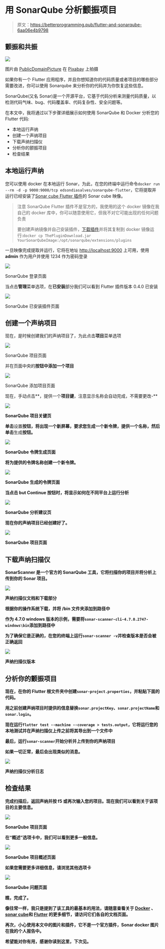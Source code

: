 # 用 SonarQube 分析颤振项目

> 原文：<https://betterprogramming.pub/flutter-and-sonarqube-6aa06e4b9798>

## 颤振和共振

![](img/28a206986ad5a9cc804db1d2d5084671.png)

图片由 [PublicDomainPicture](https://pixabay.com/pt/users/publicdomainpictures-14/) 在 [Pixabay](https://pixabay.com/) 上拍摄

如果你有一个 Flutter 应用程序，并且你想知道你的代码质量或者项目的哪些部分需要改进，你可以使用 Sonarqube 来分析你的代码并为你恢复这些信息。

SonarQube(又名 Sonar)是一个开源平台，它基于代码分析来测量代码质量，以检测代码气味、bug、代码覆盖率、代码复杂性、安全问题等。

在本文中，我将通过以下步骤详细展示如何使用 SonarQube 和 Docker 分析您的 Flutter 代码:

*   本地运行声纳
*   创建一个声纳项目
*   下载声纳扫描仪
*   分析你的颤振项目
*   检查结果

## 本地运行声纳

您可以使用 docker 在本地运行 Sonar，为此，在您的终端中运行命令`docker run --rm -d -p 9000:9000/tcp edsondiasalves/sonarqube-flutter`，它将提取并运行已经安装了[Sonar cube Flutter 插件](https://github.com/insideapp-oss/sonar-flutter)的 Sonar cube 映像。

> 注意 SonarQube Flutter 插件不是官方的，我使用的这个 docker 镜像在我自己的 docker 库中，你可以随意使用它，但我不对它可能出现的任何问题负责
> 
> 要创建声纳镜像并自己安装插件，[下载插件](https://github.com/insideapp-oss/sonar-flutter/releases)并将其复制到 docker 镜像运行:`docker cp ThePluginDownload.jar YourSonarQubeImage:/opt/sonarqube/extensions/plugins`

一旦映像完成提取并运行，它将在地址 [http://localhost:9000](http://localhost:9000) 上可用，使用 **admin** 作为用户并使用 1234 作为密码登录

![](img/095e83db410bf86cb31e37a27d919629.png)

SonarQube 登录页面

当点击**管理**菜单选项，在**已安装**部分我们可以看到 Flutter 插件版本 0.4.0 已安装

![](img/b21ec4e6116d89bea1edc20dc8dc74ac.png)

SonarQube 已安装插件页面

## 创建一个声纳项目

现在，是时候创建我们的声纳项目了，为此点击**项目**菜单选项

![](img/94b90be913f3aee050d1a10b42822efc.png)

SonarQube 项目页面

并在页面中央的**按钮中添加一个项目**

![](img/12a5f29e0783719bdf6d12f6ea63a657.png)

SonarQube 添加项目页面

现在，手动点击**，提供一个**项目键**，注意显示名称会自动完成，不需要更改-**

**![](img/8332f63b11cf0d09b3efe7fdafa09fa5.png)**

**SonarQube 项目关键页**

**单击**设置**按钮，将出现一个新屏幕，要求您生成一个新令牌，提供一个名称，然后单击**生成**按钮。**

**![](img/e40791ea72cf11de64f95be26c3795c8.png)**

**SonarQube 令牌生成页面**

**将为提供的令牌名称创建一个新令牌。**

**![](img/6e972ee2c284d44db18ee891d160fdb1.png)**

**SonarQube 生成的令牌页面**

**当点击 but **Continue** 按钮时，将显示如何在不同平台上运行分析**

**![](img/496e7d11378ab1dd4725150f76234a4a.png)**

**SonarQube 分析建议页**

**现在你的声纳项目已经创建好了。**

**![](img/278540c58527899fbfe89f585d8c8c7c.png)**

**SonarQube 项目页面**

## **下载声纳扫描仪**

**SonarScanner 是一个官方的 SonarQube 工具，它将扫描你的项目并将分析上传到你的 Sonar 项目。**

**![](img/5e7958718664a194c5695cc3003b596f.png)**

**声纳扫描仪文档和下载部分**

**根据你的操作系统下载，并将 **/bin** 文件夹添加到路径中**

**作为 4.7.0 windows 版本的示例，需要将`sonar-scanner-cli-4.7.0.2747-windows\bin`添加到路径中**

**为了确保它是正确的，在您的终端上运行`sonar-scanner -v`并检查版本是否会被正确返回**

**![](img/ecbfc1d3db471ae70b87435b19458fc1.png)**

**声纳扫描仪版本**

## **分析你的颤振项目**

**现在，在你的 Flutter 根文件夹中创建`sonar-project.properties`，并粘贴下面的代码。**

**用之前创建声纳项目时提供的信息替换`sonar.projectKey`、`sonar.projectName`和`sonar.login`。**

**现在运行`flutter test --machine --coverage > tests.output`，它将运行您的本地测试并在声纳扫描仪上传之前将其导出到一个文件中**

**最后，运行`sonar-scanner`开始分析并上传到你的声纳项目**

**如果一切正常，最后会出现类似的消息。**

**![](img/937bace66ecdeb2f61d76b4d9e4d873e.png)**

**声纳扫描仪分析日志**

## **检查结果**

**完成扫描后，返回声纳并按 f5 或再次输入您的项目。现在我们可以看到关于该项目的主要信息。**

**![](img/08dc2c5c2d84a71004ad68e5c9d9e513.png)**

**SonarQube 项目页面**

**在“概述”选项卡中，我们可以看到更多一般信息。**

**![](img/f19d2697bcc36ed138e2174059115157.png)**

**SonarQube 项目概述页面**

**如果您需要更多详细信息，请浏览其他选项卡**

**![](img/05325e6b93bed75a7b71674df2256f31.png)**

**SonarQube 问题页面**

**瞧，完成了。**

**像往常一样，我只是提到了该工具的最基本的用法，请随意查看关于 [Docker](https://www.docker.com/) 、[sonar cube](https://www.sonarqube.org/)和 [Flutter](https://flutter.dev/) 的更多细节，请访问它们各自的文档页面。**

**再次，小心使用本文中的图片和插件，它不是一个官方插件，Sonar docker 图片在我的个人报告中。**

**希望能对你有用，感谢你读到这里，下次见。**